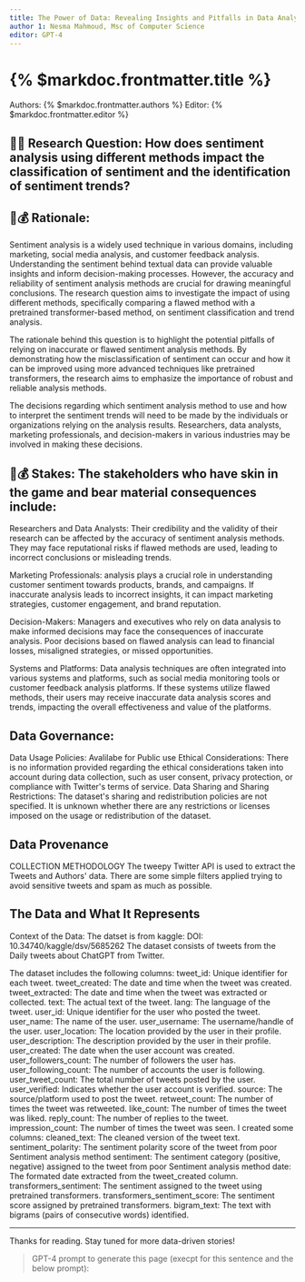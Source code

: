 ```yaml
--- 
title: The Power of Data: Revealing Insights and Pitfalls in Data Analysis - ChatGPT Tweets
author 1: Nesma Mahmoud, Msc of Computer Science 
editor: GPT-4
---
```

# {% $markdoc.frontmatter.title %}

Authors: {% $markdoc.frontmatter.authors %}
Editor: {% $markdoc.frontmatter.editor %}

## 📀🤔 Research Question: How does sentiment analysis using different methods impact the classification of sentiment and the identification of sentiment trends?

## 🧐💰 Rationale: 
Sentiment analysis is a widely used technique in various domains, including marketing, social media analysis, and customer feedback analysis. Understanding the sentiment behind textual data can provide valuable insights and inform decision-making processes. However, the accuracy and reliability of sentiment analysis methods are crucial for drawing meaningful conclusions. The research question aims to investigate the impact of using different methods, specifically comparing a flawed method with a pretrained transformer-based method, on sentiment classification and trend analysis.

The rationale behind this question is to highlight the potential pitfalls of relying on inaccurate or flawed sentiment analysis methods. By demonstrating how the misclassification of sentiment can occur and how it can be improved using more advanced techniques like pretrained transformers, the research aims to emphasize the importance of robust and reliable analysis methods.

The decisions regarding which sentiment analysis method to use and how to interpret the sentiment trends will need to be made by the individuals or organizations relying on the analysis results. Researchers, data analysts, marketing professionals, and decision-makers in various industries may be involved in making these decisions.

## 🧐💰 Stakes: The stakeholders who have skin in the game and bear material consequences include:

Researchers and Data Analysts: Their credibility and the validity of their research can be affected by the accuracy of sentiment analysis methods. They may face reputational risks if flawed methods are used, leading to incorrect conclusions or misleading trends.

Marketing Professionals:  analysis plays a crucial role in understanding customer sentiment towards products, brands, and campaigns. If inaccurate  analysis leads to incorrect insights, it can impact marketing strategies, customer engagement, and brand reputation.

Decision-Makers: Managers and executives who rely on data analysis to make informed decisions may face the consequences of inaccurate analysis. Poor decisions based on flawed analysis can lead to financial losses, misaligned strategies, or missed opportunities.

Systems and Platforms: Data analysis techniques are often integrated into various systems and platforms, such as social media monitoring tools or customer feedback analysis platforms. If these systems utilize flawed methods, their users may receive inaccurate data analysis scores and trends, impacting the overall effectiveness and value of the platforms.


## Data Governance: 
Data Usage Policies: Avalilabe for Public use
Ethical Considerations: There is no information provided regarding the ethical considerations taken into account during data collection, such as user consent, privacy protection, or compliance with Twitter's terms of service.
Data Sharing and Sharing Restrictions: The dataset's sharing and redistribution policies are not specified. It is unknown whether there are any restrictions or licenses imposed on the usage or redistribution of the dataset.

## Data Provenance
COLLECTION METHODOLOGY
The tweepy Twitter API is used to extract the Tweets and Authors' data. There are some simple filters applied trying to avoid sensitive tweets and spam as much as possible.

## The Data and What It Represents
Context of the Data: 
The datset is from kaggle: DOI: 10.34740/kaggle/dsv/5685262
The dataset  consists of tweets from the Daily tweets about ChatGPT from Twitter. 

The dataset includes the following columns:
tweet_id: Unique identifier for each tweet.
tweet_created: The date and time when the tweet was created.
tweet_extracted: The date and time when the tweet was extracted or collected.
text: The actual text of the tweet.
lang: The language of the tweet.
user_id: Unique identifier for the user who posted the tweet.
user_name: The name of the user.
user_username: The username/handle of the user.
user_location: The location provided by the user in their profile.
user_description: The description provided by the user in their profile.
user_created: The date when the user account was created.
user_followers_count: The number of followers the user has.
user_following_count: The number of accounts the user is following.
user_tweet_count: The total number of tweets posted by the user.
user_verified: Indicates whether the user account is verified.
source: The source/platform used to post the tweet.
retweet_count: The number of times the tweet was retweeted.
like_count: The number of times the tweet was liked.
reply_count: The number of replies to the tweet.
impression_count: The number of times the tweet was seen.
I created some columns:
cleaned_text: The cleaned version of the tweet text.
sentiment_polarity: The sentiment polarity score of the tweet from poor Sentiment analysis method
sentiment: The sentiment category (positive, negative) assigned to the tweet from poor Sentiment analysis method
date: The formated date extracted from the tweet_created column. 
transformers_sentiment: The sentiment assigned to the tweet using pretrained transformers.
transformers_sentiment_score: The sentiment score assigned by pretrained transformers.
bigram_text: The text with bigrams (pairs of consecutive words) identified.



---

Thanks for reading. Stay tuned for more data-driven stories!



> GPT-4 prompt to generate this page (execpt for this sentence and the below prompt):

```
```

